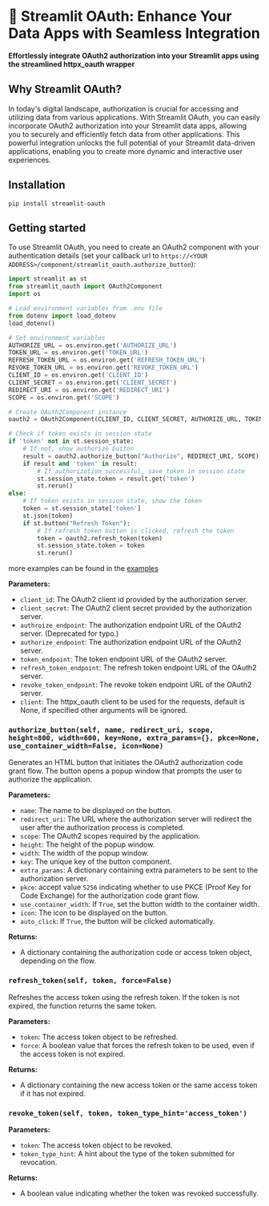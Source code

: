 # 🔐 Streamlit OAuth: Enhance Your Data Apps with Seamless Integration

**Effortlessly integrate OAuth2 authorization into your Streamlit apps using the streamlined httpx_oauth wrapper**

## Why Streamlit OAuth?

In today's digital landscape, authorization is crucial for accessing and utilizing data from various applications. With Streamlit OAuth, you can easily incorporate OAuth2 authorization into your Streamlit data apps, allowing you to securely and efficiently fetch data from other applications. This powerful integration unlocks the full potential of your Streamlit data-driven applications, enabling you to create more dynamic and interactive user experiences.

## Installation

`pip install streamlit-oauth`

## Getting started

To use Streamlit OAuth, you need to create an OAuth2 component with your authentication details (set your callback url to `https://<YOUR ADDRESS>/component/streamlit_oauth.authorize_button`):

```python
import streamlit as st
from streamlit_oauth import OAuth2Component
import os

# Load environment variables from .env file
from dotenv import load_dotenv
load_dotenv()

# Set environment variables
AUTHORIZE_URL = os.environ.get('AUTHORIZE_URL')
TOKEN_URL = os.environ.get('TOKEN_URL')
REFRESH_TOKEN_URL = os.environ.get('REFRESH_TOKEN_URL')
REVOKE_TOKEN_URL = os.environ.get('REVOKE_TOKEN_URL')
CLIENT_ID = os.environ.get('CLIENT_ID')
CLIENT_SECRET = os.environ.get('CLIENT_SECRET')
REDIRECT_URI = os.environ.get('REDIRECT_URI')
SCOPE = os.environ.get('SCOPE')

# Create OAuth2Component instance
oauth2 = OAuth2Component(CLIENT_ID, CLIENT_SECRET, AUTHORIZE_URL, TOKEN_URL, REFRESH_TOKEN_URL, REVOKE_TOKEN_URL)

# Check if token exists in session state
if 'token' not in st.session_state:
    # If not, show authorize button
    result = oauth2.authorize_button("Authorize", REDIRECT_URI, SCOPE)
    if result and 'token' in result:
        # If authorization successful, save token in session state
        st.session_state.token = result.get('token')
        st.rerun()
else:
    # If token exists in session state, show the token
    token = st.session_state['token']
    st.json(token)
    if st.button("Refresh Token"):
        # If refresh token button is clicked, refresh the token
        token = oauth2.refresh_token(token)
        st.session_state.token = token
        st.rerun()

```

more examples can be found in the [examples](https://github.com/dnplus/streamlit-oauth/tree/main/examples)

**Parameters:**

* `client_id`: The OAuth2 client id provided by the authorization server.
* `client_secret`: The OAuth2 client secret provided by the authorization server.
* `authroize_endpoint`: The authorization endpoint URL of the OAuth2 server. (Deprecated for typo.)
* `authorize_endpoint`: The authorization endpoint URL of the OAuth2 server.
* `token_endpoint`: The token endpoint URL of the OAuth2 server.
* `refresh_token_endpoint`: The refresh token endpoint URL of the OAuth2 server.
* `revoke_token_endpoint`: The revoke token endpoint URL of the OAuth2 server.
* `client`: The httpx_oauth client to be used for the requests, default is None, if specified other arguments will be ignored.

### `authorize_button(self, name, redirect_uri, scope, height=800, width=600, key=None, extra_params={}, pkce=None, use_container_width=False, icon=None)`

Generates an HTML button that initiates the OAuth2 authorization code grant flow. The button opens a popup window that prompts the user to authorize the application.

**Parameters:**

* `name`: The name to be displayed on the button.
* `redirect_uri`: The URL where the authorization server will redirect the user after the authorization process is completed.
* `scope`: The OAuth2 scopes required by the application.
* `height`: The height of the popup window.
* `width`: The width of the popup window.
* `key`: The unique key of the button component.
* `extra_params`: A dictionary containing extra parameters to be sent to the authorization server.
* `pkce`: accept value `S256` indicating whether to use PKCE (Proof Key for Code Exchange) for the authorization code grant flow.
* `use_container_width`: If `True`, set the button width to the container width.
* `icon`: The icon to be displayed on the button.
* `auto_click`: If `True`, the button will be clicked automatically.

**Returns:**

* A dictionary containing the authorization code or access token object, depending on the flow.

### `refresh_token(self, token, force=False)`

Refreshes the access token using the refresh token. If the token is not expired, the function returns the same token.

**Parameters:**

* `token`: The access token object to be refreshed.
* `force`: A boolean value that forces the refresh token to be used, even if the access token is not expired.

**Returns:**

* A dictionary containing the new access token or the same access token if it has not expired.

### `revoke_token(self, token, token_type_hint='access_token')`

**Parameters:**

* `token`: The access token object to be revoked.
* `token_type_hint`: A hint about the type of the token submitted for revocation.

**Returns:**

* A boolean value indicating whether the token was revoked successfully.
